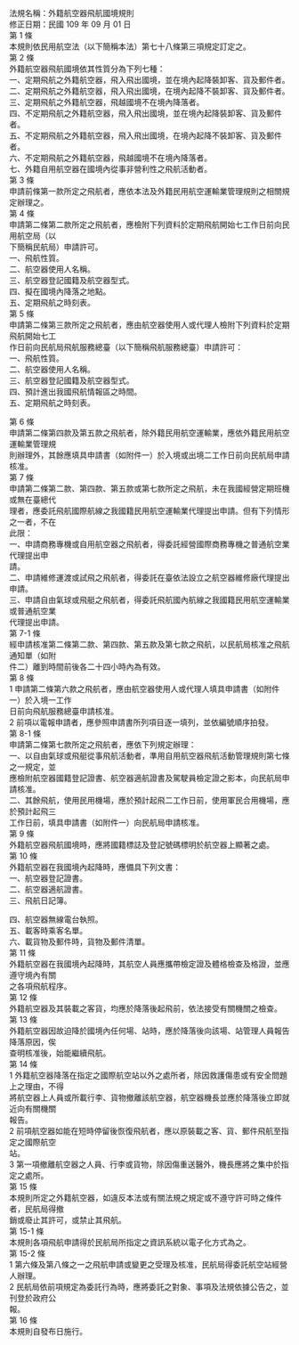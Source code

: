 法規名稱：外籍航空器飛航國境規則  
修正日期：民國 109 年 09 月 01 日  
第 1 條  
本規則依民用航空法（以下簡稱本法）第七十八條第三項規定訂定之。  
第 2 條  
外籍航空器飛航國境依其性質分為下列七種：  
一、定期飛航之外籍航空器，飛入飛出國境，並在境內起降裝卸客、貨及郵件者。  
二、定期飛航之外籍航空器，飛入飛出國境，在境內起降不裝卸客、貨及郵件者。  
三、定期飛航之外籍航空器，飛越國境不在境內降落者。  
四、不定期飛航之外籍航空器，飛入飛出國境，並在境內起降裝卸客、貨及郵件者。  
五、不定期飛航之外籍航空器，飛入飛出國境，在境內起降不裝卸客、貨及郵件者。  
六、不定期飛航之外籍航空器，飛越國境不在境內降落者。  
七、外籍自用航空器在國境內從事非營利性之飛航活動者。  
第 3 條  
申請前條第一款所定之飛航者，應依本法及外籍民用航空運輸業管理規則之相關規定辦理之。  
第 4 條  
申請第二條第二款所定之飛航者，應檢附下列資料於定期飛航開始七工作日前向民用航空局（以  
下簡稱民航局）申請許可。  
一、飛航性質。  
二、航空器使用人名稱。  
三、航空器登記國籍及航空器型式。  
四、擬在國境內降落之地點。  
五、定期飛航之時刻表。  
第 5 條  
申請第二條第三款所定之飛航者，應由航空器使用人或代理人檢附下列資料於定期飛航開始七工  
作日前向民航局飛航服務總臺（以下簡稱飛航服務總臺）申請許可：  
一、飛航性質。  
二、航空器使用人名稱。  
三、航空器登記國籍及航空器型式。  
四、預計進出我國飛航情報區之時間。  
五、定期飛航之時刻表。  


第 6 條  
申請第二條第四款及第五款之飛航者，除外籍民用航空運輸業，應依外籍民用航空運輸業管理規  
則辦理外，其餘應填具申請書（如附件一）於入境或出境二工作日前向民航局申請核准。  
第 7 條  
申請第二條第二款、第四款、第五款或第七款所定之飛航，未在我國經營定期班機或無在臺總代  
理者，應委託飛航國際航線之我國籍民用航空運輸業代理提出申請。但有下列情形之一者，不在  
此限：  
一、申請商務專機或自用航空器之飛航者，得委託經營國際商務專機之普通航空業代理提出申  
請。  
二、申請維修運渡或試飛之飛航者，得委託在臺依法設立之航空器維修廠代理提出申請。  
三、申請自由氣球或飛艇之飛航者，得委託飛航國內航線之我國籍民用航空運輸業或普通航空業  
代理提出申請。  
第 7-1 條  
經申請核准第二條第二款、第四款、第五款及第七款之飛航，以民航局核准之飛航通知單（如附  
件二）離到時間前後各二十四小時內為有效。  
第 8 條  
1 申請第二條第六款之飛航者，應由航空器使用人或代理人填具申請書（如附件一）於入境一工作  
日前向飛航服務總臺申請核准。  
2 前項以電報申請者，應參照申請書所列項目逐一填列，並依編號順序拍發。  
第 8-1 條  
申請第二條第七款所定之飛航者，應依下列規定辦理：  
一、以自由氣球或飛艇從事飛航活動者，準用自用航空器飛航活動管理規則第七條之一規定，並  
應檢附航空器國籍登記證書、航空器適航證書及駕駛員檢定證之影本，向民航局申請核准。  
二、其餘飛航，使用民用機場，應於預計起飛二工作日前，使用軍民合用機場，應於預計起飛三  
工作日前，填具申請書（如附件一）向民航局申請核准。  
第 9 條  
外籍航空器飛航國境時，應將國籍標誌及登記號碼標明於航空器上顯著之處。  
第 10 條  
外籍航空器在我國境內起降時，應備具下列文書：  
一、航空器登記證書。  
二、航空器適航證書。  
三、飛航日記簿。  


四、航空器無線電台執照。  
五、載客時乘客名單。  
六、載貨物及郵件時，貨物及郵件清單。  
第 11 條  
外籍航空器在我國境內起降時，其航空人員應攜帶檢定證及體格檢查及格證，並應遵守境內有關  
之各項飛航程序。  
第 12 條  
外籍航空器及其裝載之客貨，均應於降落後起飛前，依法接受有關機關之檢查。  
第 13 條  
外籍航空器因故迫降於國境內任何場、站時，應於降落後向該場、站管理人員報告降落原因，俟  
查明核准後，始能繼續飛航。  
第 14 條  
1 外籍航空器降落在指定之國際航空站以外之處所者，除因救護傷患或有安全問題上之理由，不得  
將航空器上人員或所載行李、貨物撤離該航空器，航空器機長並應於降落後立即就近向有關機關  
報告。  
2 前項航空器如能在短時停留後恢復飛航者，應以原裝載之客、貨、郵件飛航至指定之國際航空  
站。  
3 第一項撤離航空器之人員、行李或貨物，除因傷重送醫外，機長應將之集中於指定之處所。  
第 15 條  
本規則所定之外籍航空器，如違反本法或有關法規之規定或不遵守許可時之條件者，民航局得撤  
銷或廢止其許可，或禁止其飛航。  
第 15-1 條  
本規則各項飛航申請得於民航局所指定之資訊系統以電子化方式為之。  
第 15-2 條  
1 第六條及第八條之一之飛航申請或變更之受理及核准，民航局得委託航空站經營人辦理。  
2 民航局依前項規定為委託行為時，應將委託之對象、事項及法規依據公告之，並刊登於政府公  
報。  
第 16 條  
本規則自發布日施行。  


